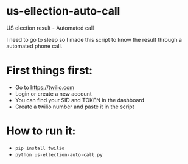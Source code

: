 # us-ellection-auto-call
US election result - Automated call

I need to go to sleep so I made this script to know the result through a automated phone call.

# First things first:
- Go to https://twilio.com
- Login or create a new account
- You can find your SID and TOKEN in the dashboard
- Create a twilio number and paste it in the script

# How to run it:
- `pip install twilio`
- `python us-ellection-auto-call.py`

